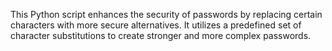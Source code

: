 This Python script enhances the security of passwords by replacing certain characters with more secure alternatives. It utilizes a predefined set of character substitutions to create stronger and more complex passwords.
